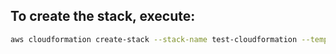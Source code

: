 ## To create the stack, execute:

```bash
aws cloudformation create-stack --stack-name test-cloudformation --template-body file://template.yaml
```
